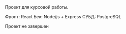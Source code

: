Проект для курсовой работы.

Фронт: React
Бек: Node/js + Express
СУБД: PostgreSQL

Проект не завершен
